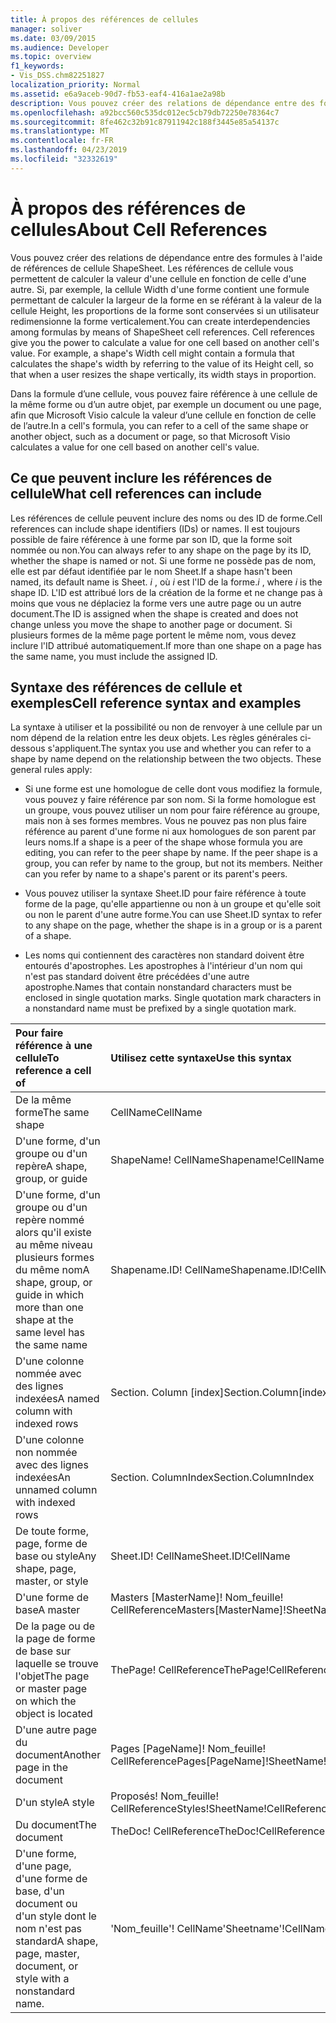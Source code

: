 ```yaml
---
title: À propos des références de cellules
manager: soliver
ms.date: 03/09/2015
ms.audience: Developer
ms.topic: overview
f1_keywords:
- Vis_DSS.chm82251827
localization_priority: Normal
ms.assetid: e6a9aceb-90d7-fb53-eaf4-416a1ae2a98b
description: Vous pouvez créer des relations de dépendance entre des formules à l'aide de références de cellule ShapeSheet. Les références de cellule vous permettent de calculer la valeur d'une cellule en fonction de celle d'une autre. Si, par exemple, la cellule Width d'une forme contient une formule permettant de calculer la largeur de la forme en se référant à la valeur de la cellule Height, les proportions de la forme sont conservées si un utilisateur redimensionne la forme verticalement.
ms.openlocfilehash: a92bcc560c535dc012ec5cb79db72250e78364c7
ms.sourcegitcommit: 8fe462c32b91c87911942c188f3445e85a54137c
ms.translationtype: MT
ms.contentlocale: fr-FR
ms.lasthandoff: 04/23/2019
ms.locfileid: "32332619"
---
```

# <a name="about-cell-references"></a><span data-ttu-id="c6d7a-105">À propos des références de cellules</span><span class="sxs-lookup"><span data-stu-id="c6d7a-105">About Cell References</span></span>

<span data-ttu-id="c6d7a-p102">Vous pouvez créer des relations de dépendance entre des formules à l'aide de références de cellule ShapeSheet. Les références de cellule vous permettent de calculer la valeur d'une cellule en fonction de celle d'une autre. Si, par exemple, la cellule Width d'une forme contient une formule permettant de calculer la largeur de la forme en se référant à la valeur de la cellule Height, les proportions de la forme sont conservées si un utilisateur redimensionne la forme verticalement.</span><span class="sxs-lookup"><span data-stu-id="c6d7a-p102">You can create interdependencies among formulas by means of ShapeSheet cell references. Cell references give you the power to calculate a value for one cell based on another cell's value. For example, a shape's Width cell might contain a formula that calculates the shape's width by referring to the value of its Height cell, so that when a user resizes the shape vertically, its width stays in proportion.</span></span>
  
<span data-ttu-id="c6d7a-109">Dans la formule d’une cellule, vous pouvez faire référence à une cellule de la même forme ou d’un autre objet, par exemple un document ou une page, afin que Microsoft Visio calcule la valeur d’une cellule en fonction de celle de l’autre.</span><span class="sxs-lookup"><span data-stu-id="c6d7a-109">In a cell's formula, you can refer to a cell of the same shape or another object, such as a document or page, so that Microsoft Visio calculates a value for one cell based on another cell's value.</span></span>
  
## <a name="what-cell-references-can-include"></a><span data-ttu-id="c6d7a-110">Ce que peuvent inclure les références de cellule</span><span class="sxs-lookup"><span data-stu-id="c6d7a-110">What cell references can include</span></span>

<span data-ttu-id="c6d7a-111">Les références de cellule peuvent inclure des noms ou des ID de forme.</span><span class="sxs-lookup"><span data-stu-id="c6d7a-111">Cell references can include shape identifiers (IDs) or names.</span></span> <span data-ttu-id="c6d7a-112">Il est toujours possible de faire référence à une forme par son ID, que la forme soit nommée ou non.</span><span class="sxs-lookup"><span data-stu-id="c6d7a-112">You can always refer to any shape on the page by its ID, whether the shape is named or not.</span></span> <span data-ttu-id="c6d7a-113">Si une forme ne possède pas de nom, elle est par défaut identifiée par le nom Sheet.</span><span class="sxs-lookup"><span data-stu-id="c6d7a-113">If a shape hasn't been named, its default name is Sheet.</span></span> <span data-ttu-id="c6d7a-114">*i* , où *i* est l'ID de la forme.</span><span class="sxs-lookup"><span data-stu-id="c6d7a-114">*i*  , where  *i*  is the shape ID.</span></span> <span data-ttu-id="c6d7a-115">L'ID est attribué lors de la création de la forme et ne change pas à moins que vous ne déplaciez la forme vers une autre page ou un autre document.</span><span class="sxs-lookup"><span data-stu-id="c6d7a-115">The ID is assigned when the shape is created and does not change unless you move the shape to another page or document.</span></span> <span data-ttu-id="c6d7a-116">Si plusieurs formes de la même page portent le même nom, vous devez inclure l'ID attribué automatiquement.</span><span class="sxs-lookup"><span data-stu-id="c6d7a-116">If more than one shape on a page has the same name, you must include the assigned ID.</span></span> 
  
## <a name="cell-reference-syntax-and-examples"></a><span data-ttu-id="c6d7a-117">Syntaxe des références de cellule et exemples</span><span class="sxs-lookup"><span data-stu-id="c6d7a-117">Cell reference syntax and examples</span></span>

<span data-ttu-id="c6d7a-p104">La syntaxe à utiliser et la possibilité ou non de renvoyer à une cellule par un nom dépend de la relation entre les deux objets. Les règles générales ci-dessous s'appliquent.</span><span class="sxs-lookup"><span data-stu-id="c6d7a-p104">The syntax you use and whether you can refer to a shape by name depend on the relationship between the two objects. These general rules apply:</span></span>
  
- <span data-ttu-id="c6d7a-p105">Si une forme est une homologue de celle dont vous modifiez la formule, vous pouvez y faire référence par son nom. Si la forme homologue est un groupe, vous pouvez utiliser un nom pour faire référence au groupe, mais non à ses formes membres. Vous ne pouvez pas non plus faire référence au parent d'une forme ni aux homologues de son parent par leurs noms.</span><span class="sxs-lookup"><span data-stu-id="c6d7a-p105">If a shape is a peer of the shape whose formula you are editing, you can refer to the peer shape by name. If the peer shape is a group, you can refer by name to the group, but not its members. Neither can you refer by name to a shape's parent or its parent's peers.</span></span>
    
- <span data-ttu-id="c6d7a-123">Vous pouvez utiliser la syntaxe Sheet.ID pour faire référence à toute forme de la page, qu'elle appartienne ou non à un groupe et qu'elle soit ou non le parent d'une autre forme.</span><span class="sxs-lookup"><span data-stu-id="c6d7a-123">You can use Sheet.ID syntax to refer to any shape on the page, whether the shape is in a group or is a parent of a shape.</span></span>
    
- <span data-ttu-id="c6d7a-p106">Les noms qui contiennent des caractères non standard doivent être entourés d'apostrophes. Les apostrophes à l'intérieur d'un nom qui n'est pas standard doivent être précédées d'une autre apostrophe.</span><span class="sxs-lookup"><span data-stu-id="c6d7a-p106">Names that contain nonstandard characters must be enclosed in single quotation marks. Single quotation mark characters in a nonstandard name must be prefixed by a single quotation mark.</span></span>
    
|<span data-ttu-id="c6d7a-126">**Pour faire référence à une cellule**</span><span class="sxs-lookup"><span data-stu-id="c6d7a-126">**To reference a cell of**</span></span>|<span data-ttu-id="c6d7a-127">**Utilisez cette syntaxe**</span><span class="sxs-lookup"><span data-stu-id="c6d7a-127">**Use this syntax**</span></span>|<span data-ttu-id="c6d7a-128">**Exemple**</span><span class="sxs-lookup"><span data-stu-id="c6d7a-128">**Example**</span></span>|
|:-----|:-----|:-----|
|<span data-ttu-id="c6d7a-129">De la même forme</span><span class="sxs-lookup"><span data-stu-id="c6d7a-129">The same shape</span></span>  <br/> | <span data-ttu-id="c6d7a-130">CellName</span><span class="sxs-lookup"><span data-stu-id="c6d7a-130">CellName</span></span>  <br/> | <span data-ttu-id="c6d7a-131">Largeur</span><span class="sxs-lookup"><span data-stu-id="c6d7a-131">Width</span></span>  <br/> |
| <span data-ttu-id="c6d7a-132">D'une forme, d'un groupe ou d'un repère</span><span class="sxs-lookup"><span data-stu-id="c6d7a-132">A shape, group, or guide</span></span>  <br/> | <span data-ttu-id="c6d7a-133">ShapeName! CellName</span><span class="sxs-lookup"><span data-stu-id="c6d7a-133">Shapename!CellName</span></span>  <br/> | <span data-ttu-id="c6d7a-134">Étoile! Angle</span><span class="sxs-lookup"><span data-stu-id="c6d7a-134">Star!Angle</span></span>  <br/> |
| <span data-ttu-id="c6d7a-135">D'une forme, d'un groupe ou d'un repère nommé alors qu'il existe au même niveau plusieurs formes du même nom</span><span class="sxs-lookup"><span data-stu-id="c6d7a-135">A shape, group, or guide in which more than one shape at the same level has the same name</span></span>  <br/> | <span data-ttu-id="c6d7a-136">Shapename.ID! CellName</span><span class="sxs-lookup"><span data-stu-id="c6d7a-136">Shapename.ID!CellName</span></span>  <br/> | <span data-ttu-id="c6d7a-137">Executive. 2! Standard</span><span class="sxs-lookup"><span data-stu-id="c6d7a-137">Executive.2!Height</span></span>  <br/> |
| <span data-ttu-id="c6d7a-138">D'une colonne nommée avec des lignes indexées</span><span class="sxs-lookup"><span data-stu-id="c6d7a-138">A named column with indexed rows</span></span>  <br/> | <span data-ttu-id="c6d7a-139">Section. Column [index]</span><span class="sxs-lookup"><span data-stu-id="c6d7a-139">Section.Column[index]</span></span>  <br/> | <span data-ttu-id="c6d7a-140">Char. font [3]</span><span class="sxs-lookup"><span data-stu-id="c6d7a-140">Char.Font[3]</span></span>  <br/> |
| <span data-ttu-id="c6d7a-141">D'une colonne non nommée avec des lignes indexées</span><span class="sxs-lookup"><span data-stu-id="c6d7a-141">An unnamed column with indexed rows</span></span>  <br/> | <span data-ttu-id="c6d7a-142">Section. ColumnIndex</span><span class="sxs-lookup"><span data-stu-id="c6d7a-142">Section.ColumnIndex</span></span>  <br/> | <span data-ttu-id="c6d7a-143">Scratch. a5</span><span class="sxs-lookup"><span data-stu-id="c6d7a-143">Scratch.A5</span></span>  <br/> |
| <span data-ttu-id="c6d7a-144">De toute forme, page, forme de base ou style</span><span class="sxs-lookup"><span data-stu-id="c6d7a-144">Any shape, page, master, or style</span></span>  <br/> | <span data-ttu-id="c6d7a-145">Sheet.ID! CellName</span><span class="sxs-lookup"><span data-stu-id="c6d7a-145">Sheet.ID!CellName</span></span>  <br/> | <span data-ttu-id="c6d7a-146">Feuille. 8! FillForegnd</span><span class="sxs-lookup"><span data-stu-id="c6d7a-146">Sheet.8!FillForegnd</span></span>  <br/> |
| <span data-ttu-id="c6d7a-147">D'une forme de base</span><span class="sxs-lookup"><span data-stu-id="c6d7a-147">A master</span></span>  <br/> | <span data-ttu-id="c6d7a-148">Masters [MasterName]! Nom_feuille! CellReference</span><span class="sxs-lookup"><span data-stu-id="c6d7a-148">Masters[MasterName]!SheetName!CellReference</span></span>  <br/> | <span data-ttu-id="c6d7a-149">Masters [Gear]! Fût! Geometry1. x1</span><span class="sxs-lookup"><span data-stu-id="c6d7a-149">Masters[Gear]!Shaft!Geometry1.X1</span></span>  <br/> |
| <span data-ttu-id="c6d7a-150">De la page ou de la page de forme de base sur laquelle se trouve l'objet</span><span class="sxs-lookup"><span data-stu-id="c6d7a-150">The page or master page on which the object is located</span></span>  <br/> | <span data-ttu-id="c6d7a-151">ThePage! CellReference</span><span class="sxs-lookup"><span data-stu-id="c6d7a-151">ThePage!CellReference</span></span>  <br/> | <span data-ttu-id="c6d7a-152">ThePage! User. Vanishing_Point</span><span class="sxs-lookup"><span data-stu-id="c6d7a-152">ThePage!User.Vanishing_Point</span></span>  <br/> |
| <span data-ttu-id="c6d7a-153">D'une autre page du document</span><span class="sxs-lookup"><span data-stu-id="c6d7a-153">Another page in the document</span></span>  <br/> | <span data-ttu-id="c6d7a-154">Pages [PageName]! Nom_feuille! CellReference</span><span class="sxs-lookup"><span data-stu-id="c6d7a-154">Pages[PageName]!SheetName!CellReference</span></span>  <br/> | <span data-ttu-id="c6d7a-155">Pages [page-3]! Feuille. 4! BeginX</span><span class="sxs-lookup"><span data-stu-id="c6d7a-155">Pages[Page-3]!Sheet.4!BeginX</span></span>  <br/> |
| <span data-ttu-id="c6d7a-156">D'un style</span><span class="sxs-lookup"><span data-stu-id="c6d7a-156">A style</span></span>  <br/> | <span data-ttu-id="c6d7a-157">Proposés! Nom_feuille! CellReference</span><span class="sxs-lookup"><span data-stu-id="c6d7a-157">Styles!SheetName!CellReference</span></span>  <br/> | <span data-ttu-id="c6d7a-158">Proposés! Dirigeant! LineColor</span><span class="sxs-lookup"><span data-stu-id="c6d7a-158">Styles!Manager!LineColor</span></span>  <br/> |
| <span data-ttu-id="c6d7a-159">Du document</span><span class="sxs-lookup"><span data-stu-id="c6d7a-159">The document</span></span>  <br/> | <span data-ttu-id="c6d7a-160">TheDoc! CellReference</span><span class="sxs-lookup"><span data-stu-id="c6d7a-160">TheDoc!CellReference</span></span>  <br/> | <span data-ttu-id="c6d7a-161">TheDoc! PreviewQuality</span><span class="sxs-lookup"><span data-stu-id="c6d7a-161">TheDoc!PreviewQuality</span></span>  <br/> |
| <span data-ttu-id="c6d7a-162">D'une forme, d'une page, d'une forme de base, d'un document ou d'un style dont le nom n'est pas standard</span><span class="sxs-lookup"><span data-stu-id="c6d7a-162">A shape, page, master, document, or style with a nonstandard name.</span></span>  <br/> | <span data-ttu-id="c6d7a-163">'Nom_feuille'! CellName</span><span class="sxs-lookup"><span data-stu-id="c6d7a-163">'Sheetname'!CellName</span></span>  <br/> | <span data-ttu-id="c6d7a-164">' 1-D'! LineColor</span><span class="sxs-lookup"><span data-stu-id="c6d7a-164">'1-D'!LineColor</span></span>  <br/> |
   

